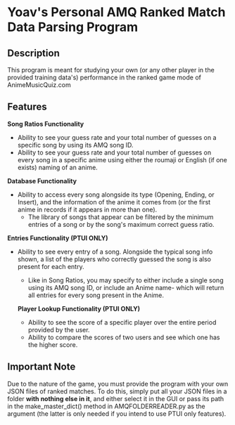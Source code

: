 # Yoav's Personal AMQ Ranked Match Data Parsing Program
## Description
This program is meant for studying your own (or any other player in the provided training data's) performance in the ranked game mode of AnimeMusicQuiz.com
## Features
**Song Ratios Functionality**
- Ability to see your guess rate and your total number of guesses on a specific song by using its AMQ song ID.
- Ability to see your guess rate and your total number of guesses on every song in a specific anime using either the roumaji or English (if one exists) naming  of an anime.

**Database Functionality**
  - Ability to access every song alongside its type (Opening, Ending, or Insert), and the information of the anime it comes from (or the first anime in records if it appears in more than one).
     - The library of songs that appear can be filtered by the minimum entries of a song or by the song's maximum correct guess ratio.

**Entries Functionality (PTUI ONLY)**
- Ability to see every entry of a song. Alongside the typical song info shown, a list of the players who correctly guessed the song is also present for each entry.
  - Like in Song Ratios, you may specify to either include a single song using its AMQ song ID, or include an Anime name- which will return all entries for every song present in the Anime.

  **Player Lookup Functionality (PTUI ONLY)**
  - Ability to see the score of a specific player over the entire period provided by the user.
  - Ability to compare the scores of two users and see which one has the higher score.

## Important Note
Due to the nature of the game, you must provide the program with your own JSON files of ranked matches. To do this, simply put all your JSON files in a folder **with nothing else in it**, and either select it in the GUI or pass its path in the make_master_dict() method in AMQFOLDERREADER.py as the argument (the latter is only needed if you intend to use PTUI only features).
